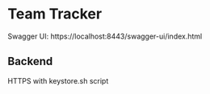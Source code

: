 # Team Tracker

Swagger UI: https://localhost:8443/swagger-ui/index.html

## Backend

HTTPS with keystore.sh script